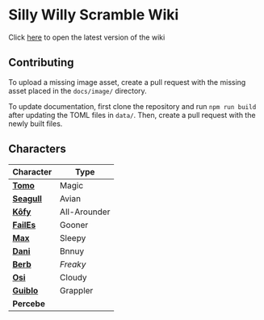 # Silly Willy Scramble Wiki
Click [here](https://brewffee.github.io/SillyWillyScrambleWiki/) to open the latest version of the wiki

## Contributing
To upload a missing image asset, create a pull request with the missing asset placed in the `docs/image/` directory.

To update documentation, first clone the repository and run `npm run build` after updating the TOML files in `data/`.
Then, create a pull request with the newly built files.

## Characters
| Character                                                                                | Type         |
|------------------------------------------------------------------------------------------|--------------|
| **[Tomo](https://brewffee.github.io/SillyWillyScrambleWiki/characters/tomo.html)**       | Magic        |
| **[Seagull](https://brewffee.github.io/SillyWillyScrambleWiki/characters/seagull.html)** | Avian        |
| **[Kôfy](https://brewffee.github.io/SillyWillyScrambleWiki/characters/kôfy.html)**       | All-Arounder |
| **[FailEs](https://brewffee.github.io/SillyWillyScrambleWiki/characters/failes.html)**   | Gooner       |
| **[Max](https://brewffee.github.io/SillyWillyScrambleWiki/characters/max.html)**         | Sleepy       |
| **[Dani](https://brewffee.github.io/SillyWillyScrambleWiki/characters/dani.html)**       | Bnnuy        |
| **[Berb](https://brewffee.github.io/SillyWillyScrambleWiki/characters/berb.html)**       | _Freaky_     |
| **[Osi](https://brewffee.github.io/SillyWillyScrambleWiki/characters/osi.html)**         | Cloudy       |
| **[Guiblo](https://brewffee.github.io/SillyWillyScrambleWiki/characters/guiblo.html)**   | Grappler     |
| **Percebe**                                                                              |              |


